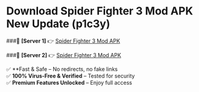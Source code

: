 # Download Spider Fighter 3 Mod APK New Update (p1c3y)  



###🔹 **[Server 1]** 👉 [Spider Fighter 3 Mod APK](https://apkcomod.com?title=Spider_Fighter_3_Mod_APK) 

###🔹 **[Server 2]** 👉 [Spider Fighter 3 Mod APK](https://apkcomod.com?title=Spider_Fighter_3_Mod_APK)  

✅ **Fast & Safe – No redirects, no fake links  
✅ **100% Virus-Free & Verified** – Tested for security  
✅ **Premium Features Unlocked** – Enjoy full access  


